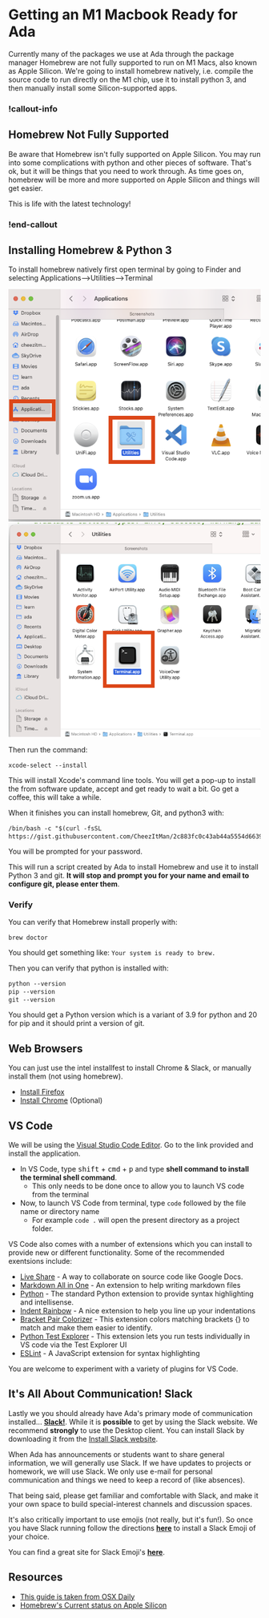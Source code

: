 # Getting an M1 Macbook Ready for Ada

Currently many of the packages we use at Ada through the package manager Homebrew are not fully supported to run on M1 Macs, also known as Apple Silicon.  We're going to install homebrew natively, i.e. compile the source code to run directly on the M1 chip, use it to install python 3, and then manually install some Silicon-supported apps.

<!-- available callout types: info, success, warning, danger, secondary  -->
### !callout-info

## Homebrew Not Fully Supported

Be aware that Homebrew isn't fully supported on Apple Silicon.  You may run into some complications with python and other pieces of software.  That's ok, but it will be things that you need to work through.  As time goes on, homebrew will be more and more supported on Apple Silicon and things will get easier.

This is life with the latest technology!

### !end-callout


## Installing Homebrew & Python 3

To install homebrew natively first open terminal by going to Finder and selecting Applications-->Utilities-->Terminal

![Applications-utilities](../images/applications-utilities.png)
![Launch Terminal](../images/terminal.png)


Then run the command:

```
xcode-select --install
```

This will install Xcode's command line tools.  You will get a pop-up to install the from software update, accept and get ready to wait a bit.  Go get a coffee, this will take a while.

When it finishes you can install homebrew, Git, and python3 with:

```
/bin/bash -c "$(curl -fsSL https://gist.githubusercontent.com/CheezItMan/2c883fc0c43ab44a5554d663995fe92e/raw/5dd84615eedc11849b5fb4eb9ef1e166c63c23c3/install_python_apple_m1.bash)"
```

You will be prompted for your password.

This will run a script created by Ada to install Homebrew and use it to install Python 3 and git.  **It will stop and prompt you for your name and email to configure git, please enter them**.  

### Verify

You can verify that Homebrew install properly with:

```
brew doctor
```

You should get something like:  `Your system is ready to brew.`

Then you can verify that python is installed with:

```
python --version
pip --version
git --version
```

You should get a Python version which is a variant of 3.9 for python and 20 for pip and it should print a version of git.
## Web Browsers

You can just use the intel installfest to install Chrome & Slack, or manually install them (not using homebrew).


- [Install Firefox](https://www.mozilla.org/en-US/firefox/new/)
- [Install Chrome](https://www.google.com/chrome/) (Optional)

## VS Code

We will be using the [Visual Studio Code Editor](https://code.visualstudio.com/).  Go to the link provided and install the application.

* In VS Code, type <kbd>shift</kbd> + <kbd>cmd</kbd> + <kbd>p</kbd> and type **shell command to install the terminal shell command**.
  * This only needs to be done once to allow you to launch VS code from the terminal
* Now, to launch VS Code from terminal, type `code` followed by the file name or directory name
  * For example `code .` will open the present directory as a project folder.

VS Code also comes with a number of extensions which you can install to provide new or different functionality.  Some of the recommended exentsions include:

*  [Live Share](https://marketplace.visualstudio.com/items?itemName=MS-vsliveshare.vsliveshare) - A way to collaborate on source code like Google Docs.
*  [Markdown All in One](https://marketplace.visualstudio.com/items?itemName=yzhang.markdown-all-in-one) - An extension to help writing markdown files
*  [Python](https://marketplace.visualstudio.com/items?itemName=ms-python.python) - The standard Python extension to provide syntax highlighting and intellisense.
*  [Indent Rainbow](https://marketplace.visualstudio.com/items?itemName=oderwat.indent-rainbow) - A nice extension to help you line up your indentations
*  [Bracket Pair Colorizer](https://marketplace.visualstudio.com/items?itemName=CoenraadS.bracket-pair-colorizer) - This extension colors matching brackets {} to match and make them easier to identify.
*  [Python Test Explorer](https://marketplace.visualstudio.com/items?itemName=LittleFoxTeam.vscode-python-test-adapter) - This extension lets you run tests individually in VS code via the Test Explorer UI
*  [ESLint](https://marketplace.visualstudio.com/items?itemName=dbaeumer.vscode-eslint) - A JavaScript extension for syntax highlighting

You are welcome to experiment with a variety of plugins for VS Code.

## It's All About Communication! Slack

Lastly we you should already have Ada's primary mode of communication installed... [**Slack!**](https://slack.com/downloads/osx). While it is **possible** to get by using the Slack website.  We recommend **strongly** to use the Desktop client.  You can install Slack by downloading it from the [Install Slack website](https://slack.com/downloads/mac).

When Ada has announcements or students want to share general information, we will generally use Slack.  If we have updates to projects or homework, we will use Slack.  We only use e-mail for personal communication and things we need to keep a record of (like absences).

That being said, please get familiar and comfortable with Slack, and make it your own space to build special-interest channels and discussion spaces.

It's also critically important to use emojis (not really, but it's fun!).  So once you have Slack running follow the directions [**here**](https://get.slack.help/hc/en-us/articles/206870177-Create-custom-emoji) to install a Slack Emoji of your choice.

You can find a great site for Slack Emoji's [**here**](https://slackmojis.com/).

## Resources

- [This guide is taken from OSX Daily](https://osxdaily.com/2020/11/18/how-run-homebrew-x86-terminal-apple-silicon-mac/)
- [Homebrew's Current status on Apple Silicon](https://github.com/Homebrew/brew/issues/10152)
